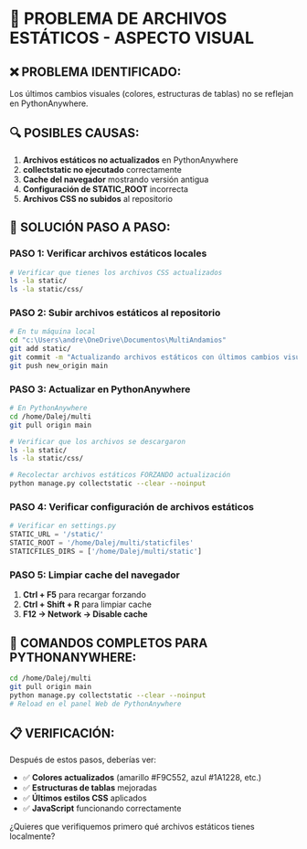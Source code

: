 # 🎨 PROBLEMA DE ARCHIVOS ESTÁTICOS - ASPECTO VISUAL

## ❌ PROBLEMA IDENTIFICADO:
Los últimos cambios visuales (colores, estructuras de tablas) no se reflejan en PythonAnywhere.

## 🔍 POSIBLES CAUSAS:

1. **Archivos estáticos no actualizados** en PythonAnywhere
2. **collectstatic no ejecutado** correctamente
3. **Cache del navegador** mostrando versión antigua
4. **Configuración de STATIC_ROOT** incorrecta
5. **Archivos CSS no subidos** al repositorio

## 🚀 SOLUCIÓN PASO A PASO:

### PASO 1: Verificar archivos estáticos locales

```bash
# Verificar que tienes los archivos CSS actualizados
ls -la static/
ls -la static/css/
```

### PASO 2: Subir archivos estáticos al repositorio

```bash
# En tu máquina local
cd "c:\Users\andre\OneDrive\Documentos\MultiAndamios"
git add static/
git commit -m "Actualizando archivos estáticos con últimos cambios visuales"
git push new_origin main
```

### PASO 3: Actualizar en PythonAnywhere

```bash
# En PythonAnywhere
cd /home/Dalej/multi
git pull origin main

# Verificar que los archivos se descargaron
ls -la static/
ls -la static/css/

# Recolectar archivos estáticos FORZANDO actualización
python manage.py collectstatic --clear --noinput
```

### PASO 4: Verificar configuración de archivos estáticos

```python
# Verificar en settings.py
STATIC_URL = '/static/'
STATIC_ROOT = '/home/Dalej/multi/staticfiles'
STATICFILES_DIRS = ['/home/Dalej/multi/static']
```

### PASO 5: Limpiar cache del navegador

1. **Ctrl + F5** para recargar forzando
2. **Ctrl + Shift + R** para limpiar cache
3. **F12 → Network → Disable cache**

## 🎯 COMANDOS COMPLETOS PARA PYTHONANYWHERE:

```bash
cd /home/Dalej/multi
git pull origin main
python manage.py collectstatic --clear --noinput
# Reload en el panel Web de PythonAnywhere
```

## 📋 VERIFICACIÓN:

Después de estos pasos, deberías ver:
- ✅ **Colores actualizados** (amarillo #F9C552, azul #1A1228, etc.)
- ✅ **Estructuras de tablas** mejoradas
- ✅ **Últimos estilos CSS** aplicados
- ✅ **JavaScript** funcionando correctamente

¿Quieres que verifiquemos primero qué archivos estáticos tienes localmente?
